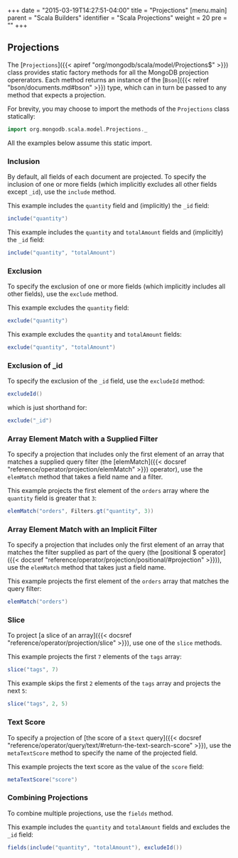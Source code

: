 +++
date = "2015-03-19T14:27:51-04:00"
title = "Projections"
[menu.main]
  parent = "Scala Builders"
  identifier = "Scala Projections"
  weight = 20
  pre = "<i class='fa'></i>"
+++

## Projections

The [`Projections`]({{< apiref "org/mongodb/scala/model/Projections$" >}}) class provides static factory methods for all the MongoDB 
projection opererators.  Each method returns an instance of the [`Bson`]({{< relref "bson/documents.md#bson" >}}) type, which can in turn
be passed to any method that expects a projection.

For brevity, you may choose to import the methods of the `Projections` class statically:

```scala
import org.mongodb.scala.model.Projections._
```
  
All the examples below assume this static import.

### Inclusion

By default, all fields of each document are projected.  To specify the inclusion of one or more fields (which implicitly excludes all 
other fields except `_id`), use the `include` method.  

This example includes the `quantity` field and (implicitly) the `_id` field:

```scala
include("quantity")
```

This example includes the `quantity` and `totalAmount` fields and (implicitly) the `_id` field:

```scala
include("quantity", "totalAmount")
```

### Exclusion

To specify the exclusion of one or more fields (which implicitly includes all other fields), use the `exclude` method.

This example excludes the `quantity` field:

```scala
exclude("quantity")
```

This example excludes the `quantity` and `totalAmount` fields:

```scala
exclude("quantity", "totalAmount")
```

### Exclusion of _id

To specify the exclusion of the `_id` field, use the `excludeId` method:
 
```scala
excludeId()
```

which is just shorthand for:

```scala
exclude("_id")
```

### Array Element Match with a Supplied Filter

To specify a projection that includes only the first element of an array that matches a supplied query filter (the 
[elemMatch]({{< docsref "reference/operator/projection/elemMatch" >}}) operator), use the `elemMatch` method that takes a 
field name and a filter. 

This example projects the first element of the `orders` array where the `quantity` field is greater that `3`:
  
```scala
elemMatch("orders", Filters.gt("quantity", 3))
```

### Array Element Match with an Implicit Filter

To specify a projection that includes only the first element of an array that matches the filter supplied as part of the query (the 
[positional $ operator]({{< docsref "reference/operator/projection/positional/#projection" >}})), use the `elemMatch` method that takes 
just a field name.

This example projects the first element of the `orders` array that matches the query filter:

```scala
elemMatch("orders")
```
     
### Slice

To project [a slice of an array]({{< docsref "reference/operator/projection/slice" >}}), use one of the `slice` methods. 

This example projects the first `7` elements of the `tags` array:

```scala
slice("tags", 7)
```

This example skips the first `2` elements of the `tags` array and projects the next `5`:

```scala
slice("tags", 2, 5)
```

### Text Score

To specify a projection of [the score of a `$text` query]({{< docsref "reference/operator/query/text/#return-the-text-search-score" >}}),
use the `metaTextScore` method to specify the name of the projected field.

This example projects the text score as the value of the `score` field:

```scala
metaTextScore("score")
```


### Combining Projections

To combine multiple projections, use the `fields` method.

This example includes the `quantity` and `totalAmount` fields and excludes the `_id` field:

```scala
fields(include("quantity", "totalAmount"), excludeId()) 
```


